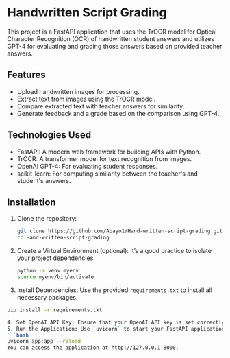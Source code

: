 # Handwritten Script Grading

This project is a FastAPI application that uses the TrOCR model for Optical Character Recognition (OCR) of handwritten student answers and utilizes GPT-4 for evaluating and grading those answers based on provided teacher answers. 

## Features

- Upload handwritten images for processing.
- Extract text from images using the TrOCR model.
- Compare extracted text with teacher answers for similarity.
- Generate feedback and a grade based on the comparison using GPT-4.

## Technologies Used

- FastAPI: A modern web framework for building APIs with Python.
- TrOCR: A transformer model for text recognition from images.
- OpenAI GPT-4: For evaluating student responses.
- scikit-learn: For computing similarity between the teacher's and student's answers.

## Installation

1. Clone the repository:
   ```bash
   git clone https://github.com/Abayo1/Hand-written-script-grading.git
   cd Hand-written-script-grading

2. Create a Virtual Environment (optional): It’s a good practice to isolate your project dependencies.
   ```bash
   python -m venv myenv
   source myenv/bin/activate
   
3. Install Dependencies: Use the provided `requirements.txt` to install all necessary packages.
```bash
pip install -r requirements.txt

4. Set OpenAI API Key: Ensure that your OpenAI API key is set correctly in the `main.py` file.
5. Run the Application: Use `uvicorn` to start your FastAPI application, and access it in your web browser.
```bash
uvicorn app:app --reload
You can access the application at http://127.0.0.1:8000.



